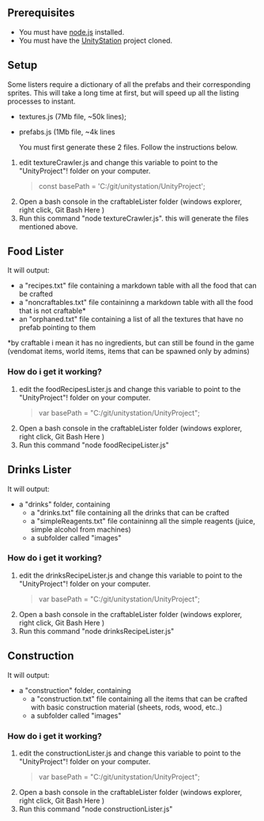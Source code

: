 ## Prerequisites

- You must have [node.js](https://nodejs.org/en/) installed.
- You must have the [UnityStation](https://github.com/unitystation/unitystation) project cloned.

## Setup

Some listers require a dictionary of all the prefabs and their corresponding sprites. This will take a long time at first, but will speed up all the listing processes to instant.

- textures.js (7Mb file, ~50k lines);
- prefabs.js (1Mb file, ~4k lines

  You must first generate these 2 files. Follow the instructions below.

1. edit textureCrawler.js and change this variable to point to the "UnityProject"! folder on your computer.
   > const basePath = 'C:/git/unitystation/UnityProject';
2. Open a bash console in the craftableLister folder (windows explorer, right click, Git Bash Here )
3. Run this command "node textureCrawler.js". this will generate the files mentioned above.

## Food Lister

It will output:

- a "recipes.txt" file containing a markdown table with all the food that can be crafted
- a "noncraftables.txt" file containinng a markdown table with all the food that is not craftable\*
- an "orphaned.txt" file containing a list of all the textures that have no prefab pointing to them

\*by craftable i mean it has no ingredients, but can still be found in the game (vendomat items, world items, items that can be spawned only by admins)

### How do i get it working?

1. edit the foodRecipesLister.js and change this variable to point to the "UnityProject"! folder on your computer.
   > var basePath = "C:/git/unitystation/UnityProject";
2. Open a bash console in the craftableLister folder (windows explorer, right click, Git Bash Here )
3. Run this command "node foodRecipeLister.js"

## Drinks Lister

It will output:

- a "drinks" folder, containing
  - a "drinks.txt" file containing all the drinks that can be crafted
  - a "simpleReagents.txt" file containinng all the simple reagents (juice, simple alcohol from machines)
  - a subfolder called "images"

### How do i get it working?

1. edit the drinksRecipeLister.js and change this variable to point to the "UnityProject"! folder on your computer.
   > var basePath = "C:/git/unitystation/UnityProject";
2. Open a bash console in the craftableLister folder (windows explorer, right click, Git Bash Here )
3. Run this command "node drinksRecipeLister.js"

## Construction

It will output:

- a "construction" folder, containing
  - a "construction.txt" file containing all the items that can be crafted with basic construction material (sheets, rods, wood, etc..)
  - a subfolder called "images"

### How do i get it working?

1. edit the constructionLister.js and change this variable to point to the "UnityProject"! folder on your computer.
   > var basePath = "C:/git/unitystation/UnityProject";
2. Open a bash console in the craftableLister folder (windows explorer, right click, Git Bash Here )
3. Run this command "node constructionLister.js"
